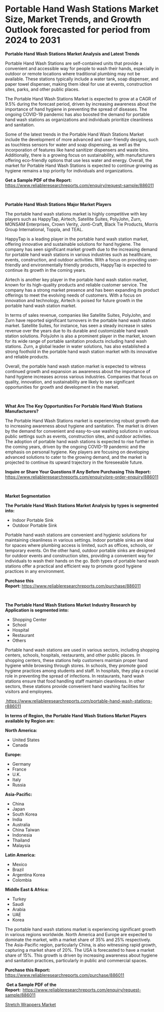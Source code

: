 <p><h1>Portable Hand Wash Stations Market Size, Market Trends, and Growth Outlook forecasted for period from 2024 to 2031</h1></p><p><strong>Portable Hand Wash Stations Market Analysis and Latest Trends</strong></p>
<p><p>Portable Hand Wash Stations are self-contained units that provide a convenient and accessible way for people to wash their hands, especially in outdoor or remote locations where traditional plumbing may not be available. These stations typically include a water tank, soap dispenser, and paper towel dispenser, making them ideal for use at events, construction sites, parks, and other public places.</p><p>The Portable Hand Wash Stations Market is expected to grow at a CAGR of 9.5% during the forecast period, driven by increasing awareness about the importance of hand hygiene in preventing the spread of diseases. The ongoing COVID-19 pandemic has also boosted the demand for portable hand wash stations as organizations and individuals prioritize cleanliness and sanitation.</p><p>Some of the latest trends in the Portable Hand Wash Stations Market include the development of more advanced and user-friendly designs, such as touchless sensors for water and soap dispensing, as well as the incorporation of features like hand sanitizer dispensers and waste bins. Additionally, there is a growing focus on sustainability, with manufacturers offering eco-friendly options that use less water and energy. Overall, the market for Portable Hand Wash Stations is expected to continue growing as hygiene remains a top priority for individuals and organizations.</p></p>
<p><strong>Get a Sample PDF of the Report:&nbsp;</strong> <a href="https://www.reliableresearchreports.com/enquiry/request-sample/886011">https://www.reliableresearchreports.com/enquiry/request-sample/886011</a></p>
<p>&nbsp;</p>
<p><strong>Portable Hand Wash Stations Major Market Players</strong></p>
<p><p>The portable hand wash stations market is highly competitive with key players such as HappyTap, Airtech, Satellite Suites, PolyJohn, Zurn, MONSAM Enterprises, Crown Verity, Jonti-Craft, Black Tie Products, Morris Group International, Toppla, and TEAL.</p><p>HappyTap is a leading player in the portable hand wash station market, offering innovative and sustainable solutions for hand hygiene. The company has seen significant market growth due to the increasing demand for portable hand wash stations in various industries such as healthcare, events, construction, and outdoor activities. With a focus on providing user-friendly and environmentally friendly products, HappyTap is expected to continue its growth in the coming years.</p><p>Airtech is another key player in the portable hand wash station market, known for its high-quality products and reliable customer service. The company has a strong market presence and has been expanding its product offerings to meet the evolving needs of customers. With a focus on innovation and technology, Airtech is poised for future growth in the portable hand wash station market.</p><p>In terms of sales revenue, companies like Satellite Suites, PolyJohn, and Zurn have reported significant turnovers in the portable hand wash station market. Satellite Suites, for instance, has seen a steady increase in sales revenue over the years due to its durable and customizable hand wash station solutions. PolyJohn is also a prominent player in the market, known for its wide range of portable sanitation products including hand wash stations. Zurn, a global leader in water solutions, has also established a strong foothold in the portable hand wash station market with its innovative and reliable products.</p><p>Overall, the portable hand wash station market is expected to witness continued growth and expansion as awareness about the importance of hand hygiene increases across various industries. Companies that focus on quality, innovation, and sustainability are likely to see significant opportunities for growth and development in the market.</p></p>
<p>&nbsp;</p>
<p><strong>What Are The Key Opportunities For Portable Hand Wash Stations Manufacturers?</strong></p>
<p><p>The Portable Hand Wash Stations market is experiencing robust growth due to increasing awareness about hygiene and sanitation. The market is driven by the demand for convenient and easy-to-use washing solutions in various public settings such as events, construction sites, and outdoor activities. The adoption of portable hand wash stations is expected to rise further in the coming years, driven by the ongoing COVID-19 pandemic and the emphasis on personal hygiene. Key players are focusing on developing advanced solutions to cater to the growing demand, and the market is projected to continue its upward trajectory in the foreseeable future.</p></p>
<p><strong>Inquire or Share Your Questions If Any Before Purchasing This Report:</strong> <a href="https://www.reliableresearchreports.com/enquiry/pre-order-enquiry/886011">https://www.reliableresearchreports.com/enquiry/pre-order-enquiry/886011</a></p>
<p>&nbsp;</p>
<p><strong>Market Segmentation</strong></p>
<p><strong>The Portable Hand Wash Stations Market Analysis by types is segmented into:</strong></p>
<p><ul><li>Indoor Portable Sink</li><li>Outdoor Portable Sink</li></ul></p>
<p><p>Portable hand wash stations are convenient and hygienic solutions for maintaining cleanliness in various settings. Indoor portable sinks are ideal for spaces where plumbing access is limited, such as offices, schools, or temporary events. On the other hand, outdoor portable sinks are designed for outdoor events and construction sites, providing a convenient way for individuals to wash their hands on the go. Both types of portable hand wash stations offer a practical and efficient way to promote good hygiene practices in any environment.</p></p>
<p><strong>Purchase this Report:&nbsp;</strong><a href="https://www.reliableresearchreports.com/purchase/886011">https://www.reliableresearchreports.com/purchase/886011</a></p>
<p>&nbsp;</p>
<p><strong>The Portable Hand Wash Stations Market Industry Research by Application is segmented into:</strong></p>
<p><ul><li>Shopping Center</li><li>School</li><li>Hospital</li><li>Restaurant</li><li>Others</li></ul></p>
<p><p>Portable hand wash stations are used in various sectors, including shopping centers, schools, hospitals, restaurants, and other public places. In shopping centers, these stations help customers maintain proper hand hygiene while browsing through stores. In schools, they promote good hygiene practices among students and staff. In hospitals, they play a crucial role in preventing the spread of infections. In restaurants, hand wash stations ensure that food handling staff maintain cleanliness. In other sectors, these stations provide convenient hand washing facilities for visitors and employees.</p></p>
<p><a href="https://www.reliableresearchreports.com/portable-hand-wash-stations-r886011">&nbsp;https://www.reliableresearchreports.com/portable-hand-wash-stations-r886011</a></p>
<p><strong>In terms of Region, the Portable Hand Wash Stations Market Players available by Region are:</strong></p>
<p>
    <p> <strong> North America: </strong>
        <ul>
            <li>United States</li>
            <li>Canada</li>
        </ul>
        </p> 
    <p> <strong> Europe: </strong>
        <ul>
            <li>Germany</li>
            <li>France</li>
            <li>U.K.</li>
            <li>Italy</li>
            <li>Russia</li>
        </ul>
        </p> 
    <p> <strong> Asia-Pacific: </strong>
        <ul>
            <li>China</li>
            <li>Japan</li>
            <li>South Korea</li>
            <li>India</li>
            <li>Australia</li>
            <li>China Taiwan</li>
            <li>Indonesia</li>
            <li>Thailand</li>
            <li>Malaysia</li>
        </ul>
        </p> 
    <p> <strong> Latin America: </strong>
        <ul>
            <li>Mexico</li>
            <li>Brazil</li>
            <li>Argentina Korea</li>
            <li>Colombia</li>
        </ul>
        </p> 
    <p> <strong> Middle East & Africa: </strong>
        <ul>
            <li>Turkey</li>
            <li>Saudi</li>
            <li>Arabia</li>
            <li>UAE</li>
            <li>Korea</li>
        </ul>
    </p>
    </p>
<p><p>The portable hand wash stations market is experiencing significant growth in various regions worldwide. North America and Europe are expected to dominate the market, with a market share of 35% and 25% respectively. The Asia-Pacific region, particularly China, is also witnessing rapid growth, capturing a market share of 20%. The USA is forecasted to have a market share of 15%. This growth is driven by increasing awareness about hygiene and sanitation practices, particularly in public and commercial spaces.</p></p>
<p><strong>Purchase this Report: </strong><a href="https://www.reliableresearchreports.com/purchase/886011">https://www.reliableresearchreports.com/purchase/886011</a></p>
<p>&nbsp;<strong>Get a Sample PDF of the Report:&nbsp;&nbsp;</strong><a href="https://www.reliableresearchreports.com/enquiry/request-sample/886011">https://www.reliableresearchreports.com/enquiry/request-sample/886011</a></p>
<p><strong></strong></p>
<p><p><a href="https://github.com/NorbertYates/Market-Research-Report-List-4/blob/main/stretch-wrappers-market.md">Stretch Wrappers Market</a></p></p>